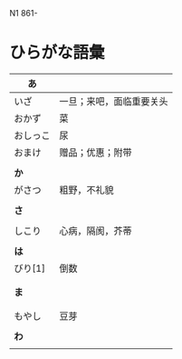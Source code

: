 N1 861-

# ひらがな語彙

| あ       |                          |
| -------- | :----------------------- |
| いざ     | 一旦；来吧，面临重要关头 |
| おかず   | 菜                       |
| おしっこ | 尿                       |
| おまけ   | 赠品；优惠；附带         |
|          |                          |
| **か**   |                          |
| がさつ   | 粗野，不礼貌             |
|          |                          |
| **さ**   |                          |
|          |                          |
| しこり   | 心病，隔阂，芥蒂         |
|          |                          |
| **は**   |                          |
| びり[1]  | 倒数                     |
|          |                          |
|          |                          |
| **ま**   |                          |
|          |                          |
|          |                          |
| もやし   | 豆芽                     |
|          |                          |
| **わ**   |                          |
|          |                          |
